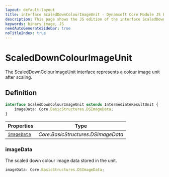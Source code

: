 ```yaml
---
layout: default-layout
title: interface ScaledDownColourImageUnit - Dynamsoft Core Module JS Edition API Reference
description: This page shows the JS edition of the interface ScaledDownColourImageUnit in Dynamsoft Core Module.
keywords: binary image, JS
needAutoGenerateSidebar: true
noTitleIndex: true
---
```


# ScaledDownColourImageUnit

The ScaledDownColourImageUnit interface represents a colour image unit after scaling.

## Definition

```typescript
interface ScaledDownColourImageUnit extends IntermediateResultUnit {
    imageData: Core.BasicStructures.DSImageData;
} 
```



| Properties               | Type |
|----------------------|-------------|
| [`imageData`](#imagedata) | *Core.BasicStructures.DSImageData* |

### imageData

The scaled down colour image data stored in the unit.

```typescript
imageData: Core.BasicStructures.DSImageData;
```